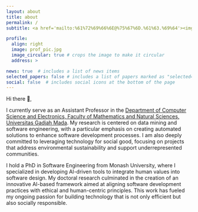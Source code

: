 ```yaml
---
layout: about
title: about
permalink: /
subtitle: <a href='mailto:%61%72%69%66%6E@%75%67%6D.%61%63.%69%64'><img height="38" src="assets/img/email-square-svgrepo-com.svg" /></a>  <a href="https://scholar.google.co.id/citations?user=LRNOs_AAAAAJ&hl=en"><img height="32" src="assets/img/google-scholar-svgrepo-com.svg" /></i></a>  <a href="https://www.linkedin.com/in/arifnurwidyantoro"><img height="43" src="assets/img/linkedin-svgrepo-com.svg" /></a> <a href="https://github.com/arifn"><img height="33" src="assets/img/github-svgrepo-com.svg" /></a>

profile:
  align: right
  image: prof_pic.jpg
  image_circular: true # crops the image to make it circular
  address: >

news: true  # includes a list of news items
selected_papers: false # includes a list of papers marked as "selected={true}"
social: false  # includes social icons at the bottom of the page
---
```


Hi there :wave:,

I currently serve as an Assistant Professor in the [Department of Computer Science and Electronics, Faculty of Mathematics and Natural Sciences, Universitas Gadjah Mada](https://dcse.fmipa.ugm.ac.id/site/en/welcome/). My research is centered on data mining and software engineering, with a particular emphasis on creating automated solutions to enhance software development processes. I am also deeply committed to leveraging technology for social good, focusing on projects that address environmental sustainability and support underrepresented communities.

I hold a PhD in Software Engineering from Monash University, where I specialized in developing AI-driven tools to integrate human values into software design. My doctoral research culminated in the creation of an innovative AI-based framework aimed at aligning software development practices with ethical and human-centric principles. This work has fueled my ongoing passion for building technology that is not only efficient but also socially responsible.
